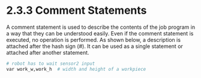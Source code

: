 # 2.3.3 Comment Statements

A comment statement is used to describe the contents of the job program in a way that they can be understood easily. Even if the comment statement is executed, no operation is performed. As shown below, a description is attached after the hash sign \(\#\). It can be used as a single statement or attached after another statement.

```python
# robot has to wait sensor2 input
var work_w,work_h  # width and height of a workpiece
```



